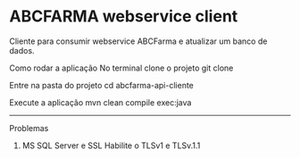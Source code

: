 # ABCFARMA webservice client
Cliente para consumir webservice ABCFarma e atualizar um banco de dados.

Como rodar a aplicação
No terminal clone o projeto
git clone 

Entre na pasta do projeto
cd abcfarma-api-cliente

Execute a aplicação
mvn clean compile exec:java

---
Problemas
1. MS SQL Server e SSL
Habilite o TLSv1 e TLSv.1.1
